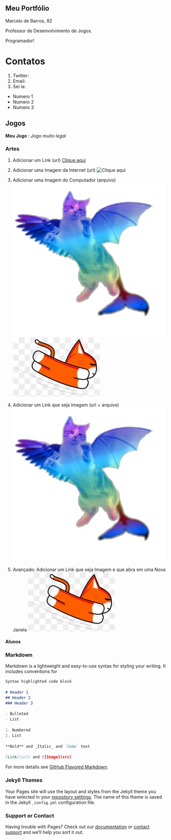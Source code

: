 ## Meu Portfólio

Marcelo de Barros, 82

Professor de Desenvolvimento de Jogos.

Programador!

# Contatos

1. Twitter:
2. Email:
3. Sei la:

- Numero 1
- Numero 2
- Numero 3

## Jogos

**Meu Jogo** : _Jogo muito legal_

### Artes

1. Adicionar um Link (url)
[Clique aqui](https://todateen.com.br/wp-content/uploads/2018/04/cachorro-fofo.jpg)

2. Adicionar uma Imagem da Internet (url)
![Clique aqui](https://todateen.com.br/wp-content/uploads/2018/04/cachorro-fofo.jpg)

3. Adicionar uma Imagem do Computador (arquivo)
![Imagem1](flying-cat-png-3.png)
![Imagem2](images.jpg)

4. Adicionar um Link que seja Imagem (url + arquivo)
[![Imagem1](flying-cat-png-3.png)](http://Twitter.com)

5. Avançado: Adicionar um Link que seja Imagem
             e que abra em uma Nova Janela
<a href="http://Twitter.com" target="_blank"> ![Imagem2](images.jpg) </a>


#### Alunos




### Markdown

Markdown is a lightweight and easy-to-use syntax for styling your writing. It includes conventions for

```markdown
Syntax highlighted code block

# Header 1
## Header 2
### Header 3

- Bulleted
- List

1. Numbered
2. List

**Bold** and _Italic_ and `Code` text

[Link](url) and ![Image](src)
```

For more details see [GitHub Flavored Markdown](https://guides.github.com/features/mastering-markdown/).

### Jekyll Themes

Your Pages site will use the layout and styles from the Jekyll theme you have selected in your [repository settings](https://github.com/ifrnjogos/ifrnjogos.github.io/settings). The name of this theme is saved in the Jekyll `_config.yml` configuration file.

### Support or Contact

Having trouble with Pages? Check out our [documentation](https://help.github.com/categories/github-pages-basics/) or [contact support](https://github.com/contact) and we’ll help you sort it out.
